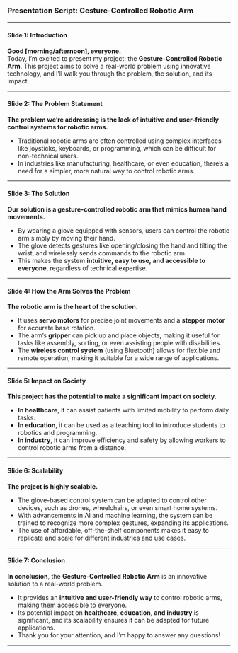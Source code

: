 
### **Presentation Script: Gesture-Controlled Robotic Arm**

---

#### **Slide 1: Introduction**  
**Good [morning/afternoon], everyone.**  
Today, I’m excited to present my project: the **Gesture-Controlled Robotic Arm**. This project aims to solve a real-world problem using innovative technology, and I’ll walk you through the problem, the solution, and its impact.

---

#### **Slide 2: The Problem Statement**  
**The problem we’re addressing is the lack of intuitive and user-friendly control systems for robotic arms.**  
- Traditional robotic arms are often controlled using complex interfaces like joysticks, keyboards, or programming, which can be difficult for non-technical users.  
- In industries like manufacturing, healthcare, or even education, there’s a need for a simpler, more natural way to control robotic arms.  

---

#### **Slide 3: The Solution**  
**Our solution is a gesture-controlled robotic arm that mimics human hand movements.**  
- By wearing a glove equipped with sensors, users can control the robotic arm simply by moving their hand.  
- The glove detects gestures like opening/closing the hand and tilting the wrist, and wirelessly sends commands to the robotic arm.  
- This makes the system **intuitive, easy to use, and accessible to everyone**, regardless of technical expertise.  

---

#### **Slide 4: How the Arm Solves the Problem**  
**The robotic arm is the heart of the solution.**  
- It uses **servo motors** for precise joint movements and a **stepper motor** for accurate base rotation.  
- The arm’s **gripper** can pick up and place objects, making it useful for tasks like assembly, sorting, or even assisting people with disabilities.  
- The **wireless control system** (using Bluetooth) allows for flexible and remote operation, making it suitable for a wide range of applications.  

---

#### **Slide 5: Impact on Society**  
**This project has the potential to make a significant impact on society.**  
- **In healthcare**, it can assist patients with limited mobility to perform daily tasks.  
- **In education**, it can be used as a teaching tool to introduce students to robotics and programming.  
- **In industry**, it can improve efficiency and safety by allowing workers to control robotic arms from a distance.  

---

#### **Slide 6: Scalability**  
**The project is highly scalable.**  
- The glove-based control system can be adapted to control other devices, such as drones, wheelchairs, or even smart home systems.  
- With advancements in AI and machine learning, the system can be trained to recognize more complex gestures, expanding its applications.  
- The use of affordable, off-the-shelf components makes it easy to replicate and scale for different industries and use cases.  

---

#### **Slide 7: Conclusion**  
**In conclusion**, the **Gesture-Controlled Robotic Arm** is an innovative solution to a real-world problem.  
- It provides an **intuitive and user-friendly way** to control robotic arms, making them accessible to everyone.  
- Its potential impact on **healthcare, education, and industry** is significant, and its scalability ensures it can be adapted for future applications.  
- Thank you for your attention, and I’m happy to answer any questions!  

---

